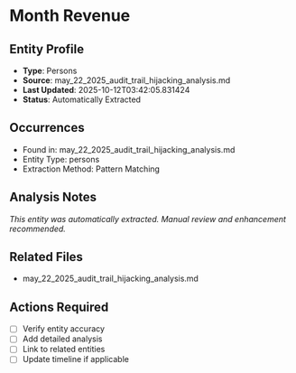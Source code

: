 # Month Revenue

## Entity Profile
- **Type**: Persons
- **Source**: may_22_2025_audit_trail_hijacking_analysis.md
- **Last Updated**: 2025-10-12T03:42:05.831424
- **Status**: Automatically Extracted

## Occurrences
- Found in: may_22_2025_audit_trail_hijacking_analysis.md
- Entity Type: persons
- Extraction Method: Pattern Matching

## Analysis Notes
*This entity was automatically extracted. Manual review and enhancement recommended.*

## Related Files
- may_22_2025_audit_trail_hijacking_analysis.md

## Actions Required
- [ ] Verify entity accuracy
- [ ] Add detailed analysis
- [ ] Link to related entities
- [ ] Update timeline if applicable
